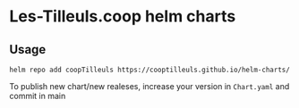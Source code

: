 # Les-Tilleuls.coop helm charts

## Usage

```
helm repo add coopTilleuls https://cooptilleuls.github.io/helm-charts/
```

To publish new chart/new realeses, increase your version in `Chart.yaml` and commit in main
